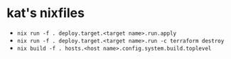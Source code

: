 # kat's nixfiles

* `nix run -f . deploy.target.<target name>.run.apply`
* `nix run -f . deploy.target.<target name>.run -c terraform destroy`
* `nix build -f . hosts.<host name>.config.system.build.toplevel`
